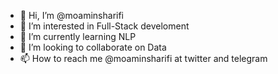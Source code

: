 - 👋 Hi, I’m @moaminsharifi
- 👀 I’m interested in Full-Stack develoment
- 🌱 I’m currently learning NLP
- 💞️ I’m looking to collaborate on Data
- 📫 How to reach me @moaminsharifi at twitter and telegram

<!---
moaminsharifi/moaminsharifi is a ✨ special ✨ repository because its `README.md` (this file) appears on your GitHub profile.
You can click the Preview link to take a look at your changes.
--->
